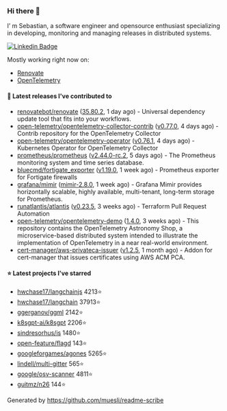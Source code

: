 ### Hi there 👋

I’ m Sebastian, a software engineer and opensource enthusiast specializing in developing, monitoring and managing releases in distributed systems.

[![Linkedin Badge](https://img.shields.io/badge/-LinkedIn-blue?style=flat&logo=Linkedin&logoColor=white&link=https://www.linkedin.com/in/sebastian-poxhofer/)](https://www.linkedin.com/in/sebastian-poxhofer/)

Mostly working right now on:
- [Renovate](https://github.com/renovatebot/renovate)
- [OpenTelemetry](https://github.com/open-telemetry)



#### 🚀 Latest releases I've contributed to

- [renovatebot/renovate](https://github.com/renovatebot/renovate) ([35.80.2](https://github.com/renovatebot/renovate/releases/tag/35.80.2), 1 day ago) - Universal dependency update tool that fits into your workflows.
- [open-telemetry/opentelemetry-collector-contrib](https://github.com/open-telemetry/opentelemetry-collector-contrib) ([v0.77.0](https://github.com/open-telemetry/opentelemetry-collector-contrib/releases/tag/v0.77.0), 4 days ago) - Contrib repository for the OpenTelemetry Collector
- [open-telemetry/opentelemetry-operator](https://github.com/open-telemetry/opentelemetry-operator) ([v0.76.1](https://github.com/open-telemetry/opentelemetry-operator/releases/tag/v0.76.1), 4 days ago) - Kubernetes Operator for OpenTelemetry Collector
- [prometheus/prometheus](https://github.com/prometheus/prometheus) ([v2.44.0-rc.2](https://github.com/prometheus/prometheus/releases/tag/v2.44.0-rc.2), 5 days ago) - The Prometheus monitoring system and time series database.
- [bluecmd/fortigate_exporter](https://github.com/bluecmd/fortigate_exporter) ([v1.19.0](https://github.com/bluecmd/fortigate_exporter/releases/tag/v1.19.0), 1 week ago) - Prometheus exporter for Fortigate firewalls
- [grafana/mimir](https://github.com/grafana/mimir) ([mimir-2.8.0](https://github.com/grafana/mimir/releases/tag/mimir-2.8.0), 1 week ago) - Grafana Mimir provides horizontally scalable, highly available, multi-tenant, long-term storage for Prometheus.
- [runatlantis/atlantis](https://github.com/runatlantis/atlantis) ([v0.23.5](https://github.com/runatlantis/atlantis/releases/tag/v0.23.5), 3 weeks ago) - Terraform Pull Request Automation
- [open-telemetry/opentelemetry-demo](https://github.com/open-telemetry/opentelemetry-demo) ([1.4.0](https://github.com/open-telemetry/opentelemetry-demo/releases/tag/1.4.0), 3 weeks ago) - This repository contains the OpenTelemetry Astronomy Shop, a microservice-based distributed system intended to illustrate the implementation of OpenTelemetry in a near real-world environment.
- [cert-manager/aws-privateca-issuer](https://github.com/cert-manager/aws-privateca-issuer) ([v1.2.5](https://github.com/cert-manager/aws-privateca-issuer/releases/tag/v1.2.5), 1 month ago) - Addon for cert-manager that issues certificates using AWS ACM PCA.

#### ⭐ Latest projects I've starred

- [hwchase17/langchainjs](https://github.com/hwchase17/langchainjs) 4213⭐
- [hwchase17/langchain](https://github.com/hwchase17/langchain) 37913⭐
- [ggerganov/ggml](https://github.com/ggerganov/ggml) 2142⭐
- [k8sgpt-ai/k8sgpt](https://github.com/k8sgpt-ai/k8sgpt) 2206⭐
- [sindresorhus/is](https://github.com/sindresorhus/is) 1480⭐
- [open-feature/flagd](https://github.com/open-feature/flagd) 143⭐
- [googleforgames/agones](https://github.com/googleforgames/agones) 5265⭐
- [lindell/multi-gitter](https://github.com/lindell/multi-gitter) 565⭐
- [google/osv-scanner](https://github.com/google/osv-scanner) 4811⭐
- [guitmz/n26](https://github.com/guitmz/n26) 144⭐



Generated by https://github.com/muesli/readme-scribe
